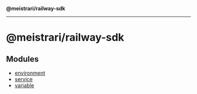 **@meistrari/railway-sdk**

***

# @meistrari/railway-sdk

## Modules

- [environment](environment/README.md)
- [service](service/README.md)
- [variable](variable/README.md)
